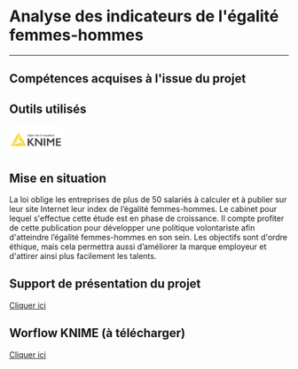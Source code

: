 # Analyse des indicateurs de l'égalité femmes-hommes
---

## Compétences acquises à l'issue du projet



## Outils utilisés
<img src="https://github.com/StephaneBertrand34/KNIME_-_Analyse_des_indicateurs_de-l-galite_femmes_-_hommes/blob/main/img/knime-og-knime-logo-300x157.jpg" title="Python"  alt="Python" height="50"/>

## Mise en situation
La loi oblige les entreprises de plus de 50 salariés à calculer et à publier sur leur site Internet leur index de l’égalité femmes-hommes.
Le cabinet pour lequel s'effectue cette étude est en phase de croissance. Il compte profiter de cette publication pour développer une politique volontariste afin d'atteindre l’égalité femmes-hommes en son sein. Les objectifs sont d'ordre éthique, mais cela permettra aussi d’améliorer la marque employeur et d'attirer ainsi plus facilement les talents.

## Support de présentation du projet
<a href="https://github.com/StephaneBertrand34/KNIME_-_Analyse_des_indicateurs_de-l-galite_femmes_-_hommes/blob/main/Bertrand_St%C3%A9phane_3_pr%C3%A9sentation_pdf_042022.pdf" title="Présentation.pdf">Cliquer ici</a>

## Worflow KNIME (à télécharger)
<a href="https://github.com/StephaneBertrand34/KNIME_-_Analyse_des_indicateurs_de-l-galite_femmes_-_hommes/blob/main/Bertrand_St%C3%A9phane_1_workflow_KNIME_042022.knwf" title="Présentation.pdf">Cliquer ici</a>
